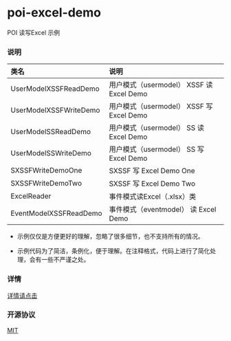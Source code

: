 # poi-excel-demo

POI 读写Excel 示例

### 说明

|类名|说明|
|:-|:-|
|UserModelXSSFReadDemo|用户模式（usermodel） XSSF 读 Excel Demo|
|UserModelXSSFWriteDemo|用户模式（usermodel） XSSF 写 Excel Demo|
|UserModelSSReadDemo|用户模式（usermodel） SS 读 Excel Demo|
|UserModelSSWriteDemo|用户模式（usermodel） SS 写 Excel Demo|
|SXSSFWriteDemoOne|SXSSF 写 Excel Demo One|
|SXSSFWriteDemoTwo|SXSSF 写 Excel Demo Two|
|ExcelReader|事件模式读Excel（.xlsx）类|
|EventModelXSSFReadDemo|事件模式（eventmodel） 读 Excel Demo|

* 示例仅仅是方便更好的理解，忽略了很多细节，也不支持所有的情况。

* 示例代码为了简洁，条例化，便于理解。在注释格式，代码上进行了简化处理，会有一些不严谨之处。

### 详情

[详情请点击](https://www.jianshu.com/p/b9a386f0b863)

### 开源协议

[MIT](./LICENSE)